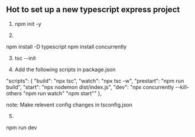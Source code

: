 ## Hot to set up a new typescript express project 


1. npm init -y

2.
npm install -D typescript
npm install concurrently

3. tsc --init

4. Add the following scripts in package.json

  "scripts": {
    "build": "npx tsc",
    "watch": "npx tsc -w",
    "prestart": "npm run build",
    "start": "npx nodemon dist/index.js",
    "dev": "npx concurrently --kill-others \"npm run watch\" \"npm start\""
  },

  note: Make relevent config changes in tsconfig.json

  5. 

  npm run dev